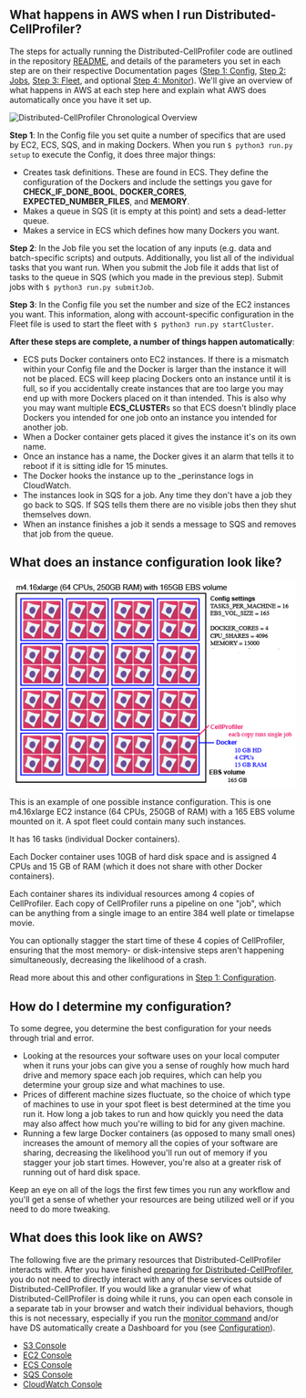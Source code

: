 ## What happens in AWS when I run Distributed-CellProfiler?

The steps for actually running the Distributed-CellProfiler code are outlined in the repository [README](https://github.com/DistributedScience/Distributed-CellProfiler/blob/master/README.md), and details of the parameters you set in each step are on their respective Documentation pages ([Step 1: Config](step_1_configuration.md), [Step 2: Jobs](step_2_submit_jobs.md), [Step 3: Fleet](step_3_start_cluster.md), and optional [Step 4: Monitor](step_4_monitor.md)).
We'll give an overview of what happens in AWS at each step here and explain what AWS does automatically once you have it set up.

![Distributed-CellProfiler Chronological Overview](images/DCP_chronological_schematic.png)

**Step 1**:
In the Config file you set quite a number of specifics that are used by EC2, ECS, SQS, and in making Dockers.
When you run `$ python3 run.py setup` to execute the Config, it does three major things:
* Creates task definitions.
These are found in ECS.
They define the configuration of the Dockers and include the settings you gave for **CHECK_IF_DONE_BOOL**, **DOCKER_CORES**, **EXPECTED_NUMBER_FILES**, and **MEMORY**.
* Makes a queue in SQS (it is empty at this point) and sets a dead-letter queue.
* Makes a service in ECS which defines how many Dockers you want.

**Step 2**:
In the Job file you set the location of any inputs (e.g. data and batch-specific scripts) and outputs.
Additionally, you list all of the individual tasks that you want run.
When you submit the Job file it adds that list of tasks to the queue in SQS (which you made in the previous step).
Submit jobs with `$ python3 run.py submitJob`.

**Step 3**:
In the Config file you set the number and size of the EC2 instances you want.
This information, along with account-specific configuration in the Fleet file is used to start the fleet with `$ python3 run.py startCluster`.

**After these steps are complete, a number of things happen automatically**:
* ECS puts Docker containers onto EC2 instances.
If there is a mismatch within your Config file and the Docker is larger than the instance it will not be placed.
ECS will keep placing Dockers onto an instance until it is full, so if you accidentally create instances that are too large you may end up with more Dockers placed on it than intended.
This is also why you may want multiple **ECS_CLUSTER**s so that ECS doesn't blindly place Dockers you intended for one job onto an instance you intended for another job.
* When a Docker container gets placed it gives the instance it's on its own name.
* Once an instance has a name, the Docker gives it an alarm that tells it to reboot if it is sitting idle for 15 minutes.
* The Docker hooks the instance up to the _perinstance logs in CloudWatch.
* The instances look in SQS for a job.
Any time they don't have a job they go back to SQS.
If SQS tells them there are no visible jobs then they shut themselves down.
* When an instance finishes a job it sends a message to SQS and removes that job from the queue.

## What does an instance configuration look like?

![Example Instance Configuration](images/sample_DCP_config_1.png)

This is an example of one possible instance configuration.
This is one m4.16xlarge EC2 instance (64 CPUs, 250GB of RAM) with a 165 EBS volume mounted on it.
A spot fleet could contain many such instances.

It has 16 tasks (individual Docker containers).

Each Docker container uses 10GB of hard disk space and is assigned 4 CPUs and 15 GB of RAM (which it does not share with other Docker containers).

Each container shares its individual resources among 4 copies of CellProfiler.
Each copy of CellProfiler runs a pipeline on one "job", which can be anything from a single image to an entire 384 well plate or timelapse movie.

You can optionally stagger the start time of these 4 copies of CellProfiler, ensuring that the most memory- or disk-intensive steps aren't happening simultaneously, decreasing the likelihood of a crash.

Read more about this and other configurations in [Step 1: Configuration](step_1_configuration.md).

## How do I determine my configuration?

To some degree, you determine the best configuration for your needs through trial and error.  
* Looking at the resources your software uses on your local computer when it runs your jobs can give you a sense of roughly how much hard drive and memory space each job requires, which can help you determine your group size and what machines to use.  
* Prices of different machine sizes fluctuate, so the choice of which type of machines to use in your spot fleet is best determined at the time you run it.
How long a job takes to run and how quickly you need the data may also affect how much you're willing to bid for any given machine.
* Running a few large Docker containers (as opposed to many small ones) increases the amount of memory all the copies of your software are sharing, decreasing the likelihood you'll run out of memory if you stagger your job start times.
However, you're also at a greater risk of running out of hard disk space.  

Keep an eye on all of the logs the first few times you run any workflow and you'll get a sense of whether your resources are being utilized well or if you need to do more tweaking.

 ## What does this look like on AWS?
 The following five are the primary resources that Distributed-CellProfiler interacts with.
 After you have finished [preparing for Distributed-CellProfiler](step_0_prep), you do not need to directly interact with any of these services outside of Distributed-CellProfiler.
 If you would like a granular view of what Distributed-CellProfiler is doing while it runs, you can open each console in a separate tab in your browser and watch their individual behaviors, though this is not necessary, especially if you run the [monitor command](step_4_monitor.md) and/or have DS automatically create a Dashboard for you (see [Configuration](step_1_configuration.md)).
 * [S3 Console](https://console.aws.amazon.com/s3)
 * [EC2 Console](https://console.aws.amazon.com/ec2/)
 * [ECS Console](https://console.aws.amazon.com/ecs/)
 * [SQS Console](https://console.aws.amazon.com/sqs/)
 * [CloudWatch Console](https://console.aws.amazon.com/cloudwatch/)